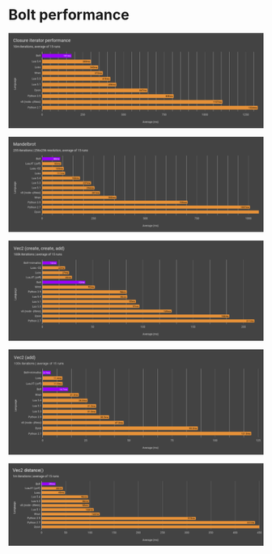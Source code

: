 # Bolt performance

<p align="center">
    <img src="https://github.com/Beariish/bolt/blob/main/doc/_images/Closure%20iterator%20performance.png"></img>
</p>

<p align="center">
    <img src="https://github.com/Beariish/bolt/blob/main/doc/_images/Mandelbrot.png"></img>
</p>

<p align="center">
    <img src="https://github.com/Beariish/bolt/blob/main/doc/_images/Vec2%20create%20create%20add.png"></img>
</p>

<p align="center">
    <img src="https://github.com/Beariish/bolt/blob/main/doc/_images/Vec2%20add.png"></img>
</p>

<p align="center">
    <img src="https://github.com/Beariish/bolt/blob/main/doc/_images/Vec2%20distance.png"></img>
</p>